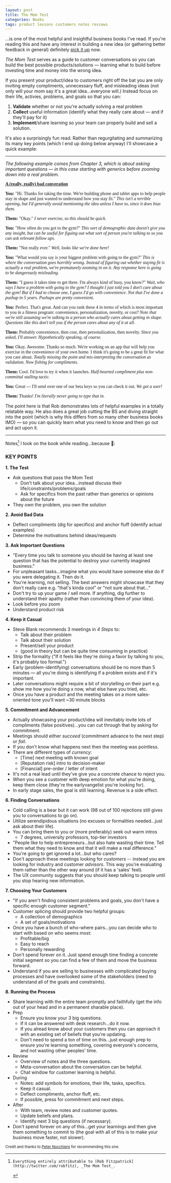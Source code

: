 ```yaml
---
layout: post
title: The Mom Test
categories: Books
tags: product lessons customers notes reviews
---
```

...is one of the most helpful and insightful business books I've read. If you're reading this and have any interest in building a new idea (or gathering better feedback in general) definitely [pick it up](http://www.amazon.com/The-Mom-Test-customers-business/dp/1492180742) now. 

_The Mom Test_ serves as a guide to customer conversations so you can build the best possible products/solutions &mdash; learning what to build before investing time and money into the wrong idea. 

If you present your product/idea to customers right off the bat you are only inviting empty compliments, unnecessary fluff, and misleading ideas (not only will your mom say it's a great idea...everyone will.) Instead focus on their life, activies, problems, and goals so that you can: 

1. **Validate** whether or not you're actually solving a real problem
2. **Collect** useful information (identify what they really care about &mdash; and if they'll pay for it)
3. **Implement**/share learning so your team can properly build and sell a solution.

It's also a surprisingly fun read. Rather than regurgitating and summarizing its many key points (which I end up doing below anyway) I'll showcase a quick example:

---

_The following example comes from Chapter 3, which is about asking important questions &mdash; in this case starting with generics before zooming down into a real problem._

<div style="font-family:Georgia; font-size:1em;">

<p><strong><u>A (really, really) bad converation</u></strong></p>

<p><strong>You:</strong> "Hi. Thanks for taking the time. We're building phone and tablet apps to help people stay in shape and just wanted to understand how you stay fit." <em>This isn't a terrible opening, but I'd generally avoid mentioning the idea unless I have to, since it does bias them.</em></p>

<p><strong>Them:</strong> "Okay." <em>I never exercise, so this should be quick.</em></p>

<p><strong>You:</strong> "How often do you got to the gym?" <em>This sort of demographic data doesn't give you any insight, but can be useful for figuing out what sort of person you're talking to so you can ask relevant follow ups.</em></p>

<p><strong>Them:</strong> "Not really ever." <em>Well, looks like we're done here!</em></p>

<p><strong>You:</strong> "What would you say is your biggest problem with going to the gym?" <em>This is where the conversation goes horribly wrong. Instead of figuring out whether staying fit is actually a real problem, we're prematurely zooming in on it. Any response here is going to be dangerously misleading.</em></p>

<p><strong>Them:</strong> "I guess it takes time to get there. I'm always kind of busy, you know?" <em>Wait, who says I have a problem with going to the gym? I thought I just told you I don't care about the gym! But if I had to choose one, I guess I'd go with convenience. Not that I've done a pushup in 5 years. Pushups are pretty convenient.</em></p>

<p><strong>You:</strong> Perfect. That's great. And can you rank these 4 in terms of which is most important to you in a fitness program: convenience, personalization, novelty, or cost? <em>Note that we're still assuming we're talking to a person who actually cares about getting in shape. Questions like this don't tell you if the person cares about any of it at all.</em></p>

<p><strong>Them:</strong> Probably convenience, then cost, then personalization, then novelty. <em>Since you asked, I'll answer. Hypothetically speaking, of course.</em></p>

<p><strong>You:</strong> Okay. Awesome. Thanks so much. We're working on an app that will help you exercise in the convenience of your own home. I think it's going to be a great fit for what you care about. <em>Totally missing the point and mis-interpreting the conversation as validation. Now fishing for compliments.</em></p>

<p><strong>Them:</strong> Cool. I'd love to try it when it launches. <em>Half-hearted compliment plus non-committal stalling tactic.</em></p>

<p><strong>You:</strong> Great &mdash; I'll send over one of our beta keys so you can check it out. <em>We got a user!</em></p>

<p><strong>Them:</strong> Thanks! <em>I'm literally never going to type that in.</em></p>

</div>

The point here is that Rob demonstrates lots of helpful examples in a totally relatable way. He also does a great job cutting the BS and diving straight into the point (which is why this differs from so many other business books IMO) &mdash; so you can quickly learn what you need to know and then go out and act upon it.

---

Notes[^1] I took on the book while reading...because :dancer::

### KEY POINTS

**1. The Test**

- Ask questions that pass the Mom Test
    - Don't talk about your idea...instead discuss their life/constraints/problems/goals
    - Ask for specifics from the past rather than generics or opinions about the future
- They own the problem, you own the solution

**2. Avoid Bad Data**

- Deflect compliments (dig for specifics) and anchor fluff (identify actual examples)
- Determine the motivations behind ideas/requests

**3. Ask Important Questions**

- "Every time you talk to someone you should be having at least one question that has the potential to destroy your currently imagined business."
- For unpleasant tasks...imagine what you would have someone else do if you were delegating it. Then do it.
- You're learning, not selling. The best answers might showcase that they don't really care e.g. "that's kinda cool" or "not sure about that..."
- Don't try to up your game / sell more. If anything, dig further to understand their apathy (rather than convincing them of your idea).
- Look before you zoom
- Understand product risk

**4. Keep it Casual**

- Steve Blank recommends 3 meetings in _4 Steps_ to:
    - Talk about their problem
    - Talk about their solution
    - Present/sell your product
    - (good in theory but can be quite time consuming in practice)
- Strip the formality ("If it feels like they're doing a favor by talking to you, it's probably too formal.")
- Early (problem-identifying) conversations should be no more than 5 minutes &mdash; all you're doing is identifying if a problem exists and if it's important.
- Later conversations might require a bit of storytelling on their part e.g. show me how you're doing x now, what else have you tried, etc. 
- Once you have a product and the meeting takes on a more sales-oriented tone you'll want ~30 minute blocks

**5. Commitment and Advancement**

- Actually showcasing your product/idea will inevitably invite lots of compliments (false positives)...you can cut through that by asking for commitment.
- Meetings should either _succeed_ (commitment advance to the next step) or _fail_.
- If you don't know what happens next then the meeting was pointless.
- There are different types of _currency_:
    - [Time] next meeting with known goal
    - [Reputation risk] intro to decision-maker
    - [Financial] pre-order / letter of intent
- It's not a real lead until they've give you a concrete chance to reject you.
- When you see a customer with deep emotion for what you're doing, keep them close (they're the earlyvangelist you're looking for). 
- In early stage sales, the goal is still learning. Revenue is a side effect.

**6. Finding Conversations**

- Cold calling is a bear but it can work (98 out of 100 rejections still gives you to conversations to go on).
- Utilize serendipidous situations (no excuses or formalities needed...just ask about their life).
- You can bring them to you or (more preferably) seek out warm intros
    - 7 degrees, university professors, top-tier investors
- "People like to help entrepreneurs...but also hate wasting their time. Tell them what they need to know and that it will make a real difference."
- You're going to get ignored a lot...but who cares?
- Don't approach these meetings looking for _customers_ -- instead you are looking for industry and customer _advisors_. This way you're evaluating them rather than the other way around (if it has a 'sales' feel).
- The UX community suggests that you should keep talking to people until you stop hearing new information.

**7. Choosing Your Customers**

- "If you aren't finding consistent problems and goals, you don't have a specific enough customer segment."
- Customer splicing should provide two helpful groups:
    - A collection of demographics
    - A set of goals/motivations
- Once you have a bunch of who-where pairs...you can decide who to start with based on who seems most:
    - Profitable/big
    - Easy to reach
    - Personally rewarding
- Don't spend forever on it. Just spend enough time finding a concrete initial segment so you can find a few of them and move the business forward.
- Understand if you are selling to businesses with complicated buying processes and have overlooked some of the stakeholders (need to understand all of the goals and constraints).

**8. Running the Process**

- Share learning with the entire team promptly and faithfully (get the info out of your head and in a permanent sharable place).
- Prep
    - Ensure you know your 3 big questions.
    - If it can be answered with desk research...do it now.
    - If you alread know about your customers then you can approach it with an existing set of beliefs that you're updating.
    - Don't need to spend a ton of time on this...just enough prep to ensure you're learning something, covering everyone's concerns, and not wasting other peoples' time.
- Review
    - Overview of notes and the three questions.
    - Meta-conversation about the conversation can be helpful.
    - Chat window for customer learning is helpful.
- During
    - Notes: add symbols for emotions, their life, tasks, specifics.
    - Keep it casual.
    - Deflect compliments, anchor fluff, etc.
    - If possible, press for commitment and next steps.
- After
    - With team, review notes and customer quotes.
    - Update beliefs and plans.
    - Identify next 3 big questions (if necessary).
- Don't spend forever on any of this...get your learnings and then give them something to commit to (the goal with all of this is to make your business move faster, not slower).


<!--

---

### 1. The Mom Test

Here it is:

1. Talk about their life rather than your idea 
2. Ask for specifics from the past rather than generics or opinions about the future 
3. Talk less and listen more 

(If it goes well they won't even know you have an idea)

- only the market can tell if your idea is good or not (opinions are worthless)
- anything involving the future is an over-optimistic lie 
- people will lie to you if they think it's what you want to hear
- people know what their problems are...but don't necessarily know how to solve them (motivations and constraints around why they want something is valuable than what they think they may want in feature x, y, z)
- you're shooting blind until you understand their goals ("why bother?")
- some problems don't actually matter (is this an "I'll pay for a solution" problem or a "not that big of a deal" problem?)
- watching someone perform a task will show you the actual inefficiencies and problems...not what the subject thinks they are
- **if they haven't looked for ways of solving it already, they're not going to look for (or buy) yours**
- people stop lying when you ask them for money 
- it's rare for someone to tell you what they would pay you...but they'll often show you what it's worth to them 
- "who else should I talk to?" and "is there anything else I should have asked" (if needed) are great ways to end most interviews 

In summary: you want to understand your customers problems, cares, constraints, goals

They own the problem, you own the solution. 

---

### 2. Avoiding Bad Data 

Three types of bad data:

1. compliments
2. fluff (generics, hypotheticals, the future)
3. ideas

**Deflecting compliments** -- they're distracting and tend to be used as an indication that the meeting just "went well". Dig for specifics so you can actually validate if you can solve their problem (or if their problem is too small to require your solution).

**Anchoring fluff** -- talk through what actually happens (find examples) rather than what "usually happens".

Identify complainers vs. customers (as in "I would definitely by that!" but not even try one when asked to)

Anchor people on the life they already lead and the actions they're already taking.

When you hear a request, it's your job to understand the motivations behind it.

- Why do you want that? 
- What would that let you do?
- How are you coping without it?

Similarly...any strong emotion is worth exploring. Dig through those to understand where they're coming from.

- Tell me more about that.
- That seems to really bug you...is there a story there?
- What makes it so awful?
- Go on...

**Approval seeking**

If you've mentioned your idea, people will try to protect your feelings.

**Cut off pitches**

You get excited and go into pitch mode, they go silent, suddently they stop talking about their problems.

**Talk less**

Don't interrupt (either for 'fill in the blank' type conversations or raise a new topic you have a really good answer to).

Let the customer give you a glimpse of their mental model of the world. They are trying to help you so do not cut them off.

---

### 3. Asking Important Questions

Don't shrink from the important questions -- "Every time you talk to someone you should be having at least one question that has the potential to destroy your currently imagined business."

For unpleasant tasks...imagine what you would have someone else do if you were delegating it. Then do that.

Learning your beliefs are wrong is frustrating...but it's progress—bringing you closer to the truth of a real problem and a good market.

You're learning, not selling. The best answers might showcase that they don't really give a shit : "that's kinda cool"..."not sure about that."

Don't try to up your game / sell more. If anything, dig further to understand their apathy (rather than convincing them of your idea).

- Is the "problem" not really a big deal?
- Are they fundamentally different from your ideal customer?
- Do they not care about the specific implementation?
- Are they tired of similar pitches?

You can't build your business on a lukewarm response. 

**Look before you zoom** -- don't overlook big problems and zoom into specifics too quickly...otherwise it's a wasted conversation with misleading information (big source of false positives). Again, dig into motivations and anchor generics. Key take away is to start broad.

Is there risk within your product? (if you're asking questions about whether or not people basically want free money e.g. affiliate marketing or ad networks or whatever then it's just a matter of building the product (on your end) or getting the kind of traffic required for those affiliates/ads to pay. It just works.)

Video games are an example of pure product risk. _Do you like having fun?_ Obviously. 

=> If you've got heavy product risk then you're not going to be able to prove much of your business through conversations alone. Those conversations will just give you a starting point. 

Keep a list of your big 3 questions. 

---

### 4. Keeping it Casual

Steve Blank recommends 3 meetings in _4 Steps_ to:

1. Talk about their problem
2. Talk about their solution
3. Present/sell your product

Good in theory but tougher in practice. Plus...how do you find these people? Rob Fitz had pretty much zero friendly contacts when entering a new industry with high walls.

Strip all the formality. When you do so you end up with no meetings, no "interviews", and a much easier time all around. You can gather much more info from casual conversations at a meetup that a lengthy formal meeting... 

You can get to the formal part when actually talking about your solution or your product (but not when you're learning about their problems).

> If it feels like they're doing a favor by talking to you, it's probably too formal.

Early (problem-identifying) conversations should be no more than 5 minutes &mdash; all you're doing is identifying if a problem exists and if it's important.

Later conversations might require a bit of storytelling on their part e.g. show me how you're doing x now, what else have you tried, etc. 

Once you have a product and the meeting takes on a more sales-oriented tone you'll want ~30 minute blocks (~15 of which will likely be spent actually discussing their problems/goals and presenting the product). 

Even formal meetings can be casual. Break into it during small talk if possible. Give as little information as possible about your idea while still nudging the conversation in a useful direction.

---

### 5. Commitment and Advancement

Once you've learned enough about your customers it's time to start revealing your idea and showcasing your product.

This inevitably invites lots of compliments (false positives)...but you can cut through that by **asking for commitment**.

**Meetings either succeed or fail** : a meeting succeeds when you get commitment to advance for the next step...but forcing them to drag without clear next step wastes everyone's time. This is likey because you are fishing for compliments or not asking for a clear commitment or next step.

_If you don't know what happens next after a product or sales meeting...the meeting was pointless._

**Currencies of conversation** (doesn't necessarily have to be cash):

- [Time] next meeting with known goal
- [Time] sitting down to give feedback over wireframes
- [Time] using a trial of the product for a non-trivial period
- [Reputation risk] intro to peers or team
- [Reputation risk] intro to decision-maker
- [Reputationrisk] public testimonial or case study
- [Financial] letter of intent
- [Financial] pre-order 
- [Financial] deposit

**The more they're giving up, the more seriously you can take what they're saying.**

"Let me know when it launches." => ask if they want to be an alpha user and a case stufy for launch. Otherwise it's a fluff stalling tactic.

"I can (do x) when you're ready" => Convert fuzzy promises into something concrete. Understand what _ready_ means and determine why not do x now (e.g. introduction to others)?

> The reason Kickstarter is so wondeful is because it forces customers who say that would buy it to actually pull out a credit card and commit.

It's not a real lead until they've give you a concrete chance to reject you.

When you see a customer with deep emotion for what you're doing, keep them close (they're the earlyvangelist you're lookingn for). 

_In early stage sales, the goal is still learning. Revenue is a side effect._

---

### 6. Finding Conversations

Easy to do find other customers if you're scratching your own itch with your idea...but others?

Cold calling is a bear, but doable. If you are rejected 98 out of 100 times then you still have 2 conversations in play...which can still be significant (and obviously helpful).

Serendipity -- don't think of them as interviews. You're just interested in them and their problems...and you'll learn a lot while appearing to just have a casual conversation.

**The only thing people like talking about more than themselves is their problems.**

No excuses or formalities needed...just ask about their life.

Find an excuse...just chat about the topic, your idea never needs to come into play (sadly these are typically one time convos since you will lose trust if you bring up your idea/intention).

**Landing pages** -- can be helfpul but you should be somewhat skeptical with the metrics. Conversations that stem from sign ups might be more beneficial.

Bringing them to you:

- Organize meetups
- Speaking/teaching
- Get clever (every business is different, don't just copy someone else)

Warm intros:

- Ask, ask, ask of people you know (7 degrees)
- Try to get in touch with advisors of other companies (and potential advisors for you)
- University professors are a gold mine
- Top-tier investors
- Call in on favors from people who said they'd be willing to help at some point

You're goingn to get ignored a lot...but who cares?

**Asking for and Framing the Meeting**

- Vision / Framing / Weakness / Pedestal / Ask ("very few wizards properly ask [for advice]")

People like to help entrepreneurs...but also hate wasting their time. Tell them what they need to know and that it will make a real difference.

In the meeting: repeat your email (more or less) and start askingn good questions. Otherwise they're liable to start drilling you on your idea, forcing you into pitch mode and out of learning.

Cold emails are more difficult. Try to find ways to generate warm intros instead.

Try to start these conversations in person whenever possible. 

Don't approach these meetings looking for **customers** -- instead you are looking for industry and customer **advisors**. This way you're evaluating them...rather than the other way around (if it has a 'sales' feel).

The UX community suggests that you should **keep talking to people until you stop hearing new information**.

---

### 7. Choosing Your Customers

Customer segmentation is important (most startups drown...they don't starve).

When you have a fuzzy sense of who you're serving you end up with 3 problems:

1. You get overwhelmed by options and don't know where to start
2. You aren't moving forward but you can't prove yourself wrong
3. You receive mixed feedback and can't make sense of it

Having 20 conversations with a similar customer can be just as confusing as having the same conversation with 20 different types of customer (e.g. "students".) You just get inconsistent feedback.

> If you aren't finding consistent problems and goals, you don't have a specific enough customer segment.

Use **customer splicing** — divide your group into different segments and ask who would want this the most? Why? Does everyone in that group have that motivation or only some? What additional motivations are there? Which other types of people have these motivations?

This should split everything into two groups:

1. A collection of demographic groups
2. A set of goals/motivations

Once you have a bunch of who-where pairs...you can decide who to start with based on who seems most:

1. Profitable/big
2. Easy to reach
3. Personally rewarding

Don't spend forever on it. Just spend enough time finding a concrete initial segment so you can find a few of them and move the business forward.

Other ways to end up talking to the wrong people and gathering unclear/insufficient data:

- You have multiple customer segments and missed some of them
- You are selling to businesses with complicated buying processes and have overlooked some of the stakeholders (need to understand all of the goals and constraints)

---

### 8. Running the Process

The 'before' and 'after' is key. 

Do not approach follow up meetings with "the customer said so" -- telling people "what I learned" is essentially the equivalent of "what you'll do". Not good.

Learning must be shared with the entire team promptly and faithfully.

Avoiding any bottlenecks comes in three parts:

**Prepping**

- Ensure you know your list of 3 big questions (make a point to face the scary ones)
- (If you've already learned some facts about your customers) it's easier if you have an existing set of beliefs you're updating to stay on track. 
- If you come across any questions that need require some desk research, do it so you can move past them in meetings and find insights that internet searches won't give you.
- Ensure all parts of your company are represented when preparing questions for the customer (ensure all concerns are covered)
- It's possible you'll get a grumpy founder who is not fond of the idea of talking to customers...you can ask them to humour them or just wait it out to showcase that you're actually saving time and not costing it.
- You don't need to spend a ton of time on this...just enough prep to ensure you're learning something, covering everyone's concerns, and not wasting other peoples' time.

**Reviewing**

Simple, just ensure learning is on paper and in front of everyone instead of tied up in your head. Just reviewing your notes and covering the three big questions is usually enough. 

Also worthwhile to have a meta-conversation about the conversation. What can we do next time, are there any signals we missed, etc?

And _open chat window_ for customer learning is a great idea.

**Who should show**

Any important decision makers should come to the occasional customer conversation.

Meetings go best with two people (one asker and one note taker / balancer).

**Taking notes**

Super critical for sharing learning. Also makes it harder to lie to yourself.

Write down exact quotes whenever possible.

- Add symbols to your notes for context/shorthand.
- Any strong emotion is worth noting
    - :) // :( // :|
- Their life (come up with your own)
    - pain/problem
    - goal
    - obstacle
    - workaround
    - background/context
- Specifics (come up with your own)
    - feature request or purchasing criteria
    - money or budgets or purchasing process
    - mentioning a specific person or company
    - follow-up task

**Managing notes**

- Able to be sorted, mixed, and re-arranged
- Able to be combined with the notes of the rest of your team
- Permanent and retrievable
- Not mixed in with other random noise like to-do lists and ideas

Rob finds index cards the most useful (one quote/learning + signal icon per card, with date + who you spoke with).

**Rob's process for staying on track**

_Before a batch of conversation:_

- Choose a focused, findable segment
- With your team, decide your big 3 learning goals
- If relevant, decide on ideal next steps and commitments
- If conversations are the right tool, figure out who to talk to
- Create a series of best guesses about what the person cares about
- If a question could be answered via desk research, do that first

_During a batch of conversation:_

- Frame the conversation
- Keep it casual
- Ask good questions which pass the Mom Test
- Deflect compliments, anchor fluff, and dig beneath signals
- Take good notes
- If relevant, press for commitment and next steps

_After a batch of conversation:_

- With your team, review your notes and key customer quotes
- If relevant, transfer notes into permanent storage
- Update your beliefs and plans
- Decide on the next 3 big questions

---

Do this all quickly. Spend an hour prepping and then go talk to people. The point is to make your business move faster, not slower.

Spend a week doing customer conversations. Get your learnings and then give them something to commit to.

-->

<small>Credit and thanks to [Peter Nocchiero](https://www.linkedin.com/in/peternocchiero) for recommending this one.</small>

[^1]:    Everything entirely attributable to [Rob Fitzpatrick](http://twitter.com/robfitz), _The Mom Test_.